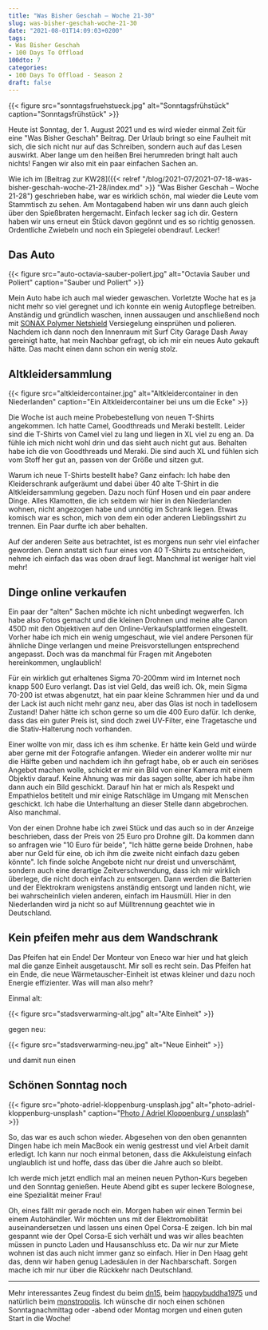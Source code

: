 ```yaml
---
title: "Was Bisher Geschah – Woche 21-30"
slug: was-bisher-geschah-woche-21-30
date: "2021-08-01T14:09:03+0200"
tags:
- Was Bisher Geschah
- 100 Days To Offload
100dto: 7
categories:
- 100 Days To Offload - Season 2
draft: false
---
```


{{< figure src="sonntagsfruehstueck.jpg" alt="Sonntagsfrühstück" caption="Sonntagsfrühstück" >}}

Heute ist Sonntag, der 1. August 2021 und es wird wieder einmal Zeit für eine "Was Bisher Geschah" Beitrag. Der Urlaub bringt so eine Faulheit mit sich, die sich nicht nur auf das Schreiben, sondern auch auf das Lesen auswirkt. Aber lange um den heißen Brei herumreden bringt halt auch nichts! Fangen wir also mit ein paar einfachen Sachen an.

Wie ich im [Beitrag zur KW28]({{< relref "/blog/2021-07/2021-07-18-was-bisher-geschah-woche-21-28/index.md" >}} "Was Bisher Geschah – Woche 21-28") geschrieben habe, war es wirklich schön, mal wieder die Leute vom Stammtisch zu sehen. Am Montagabend haben wir uns dann auch gleich über den Spießbraten hergemacht. Einfach lecker sag ich dir. Gestern haben wir uns erneut ein Stück davon gegönnt und es so richtig genossen. Ordentliche Zwiebeln und noch ein Spiegelei obendrauf. Lecker!

## Das Auto

{{< figure src="auto-octavia-sauber-poliert.jpg" alt="Octavia Sauber und Poliert" caption="Sauber und Poliert" >}}

Mein Auto habe ich auch mal wieder gewaschen. Vorletzte Woche hat es ja nicht mehr so viel geregnet und ich konnte ein wenig Autopflege betreiben. Anständig und gründlich waschen, innen aussaugen und anschließend noch mit [SONAX Polymer Netshield](https://www.sonax.de/pflegeprodukte/profiline/profiline-polymernetshield/profiline-polymernetshield-340-ml) Versiegelung einsprühen und polieren. Nachdem ich dann noch den Innenraum mit Surf City Garage Dash Away gereinigt hatte, hat mein Nachbar gefragt, ob ich mir ein neues Auto gekauft hätte. Das macht einen dann schon ein wenig stolz.

## Altkleidersammlung

{{< figure src="altkleidercontainer.jpg" alt="Altkleidercontainer in den Niederlanden" caption="Ein Altkleidercontainer bei uns um die Ecke" >}}

Die Woche ist auch meine Probebestellung von neuen T-Shirts angekommen. Ich hatte Camel, Goodthreads und Meraki bestellt. Leider sind die T-Shirts von Camel viel zu lang und liegen in XL viel zu eng an. Da fühle ich mich nicht wohl drin und das sieht auch nicht gut aus. Behalten habe ich die von Goodthreads und Meraki. Die sind auch XL und fühlen sich vom Stoff her gut an, passen von der Größe und sitzen gut.

Warum ich neue T-Shirts bestellt habe? Ganz einfach: Ich habe den Kleiderschrank aufgeräumt und dabei über 40 alte T-Shirt in die Altkleidersammlung gegeben. Dazu noch fünf Hosen und ein paar andere Dinge. Alles Klamotten, die ich seitdem wir hier in den Niederlanden wohnen, nicht angezogen habe und unnötig im Schrank liegen. Etwas komisch war es schon, mich von dem ein oder anderen Lieblingsshirt zu trennen. Ein Paar durfte ich aber behalten.

Auf der anderen Seite aus betrachtet, ist es morgens nun sehr viel einfacher geworden. Denn anstatt sich fuur eines von 40 T-Shirts zu entscheiden, nehme ich einfach das was oben drauf liegt. Manchmal ist weniger halt viel mehr!

## Dinge online verkaufen

Ein paar der "alten" Sachen möchte ich nicht unbedingt wegwerfen. Ich habe also Fotos gemacht und die kleinen Drohnen und meine alte Canon 450D mit den Objektiven auf den Online-Verkaufsplattformen eingestellt. Vorher habe ich mich ein wenig umgeschaut, wie viel andere Personen für ähnliche Dinge verlangen und meine Preisvorstellungen entsprechend angepasst. Doch was da manchmal für Fragen mit Angeboten hereinkommen, unglaublich!

Für ein wirklich gut erhaltenes Sigma 70-200mm wird im Internet noch knapp 500 Euro verlangt. Das ist viel Geld, das weiß ich. Ok, mein Sigma 70-200 ist etwas abgenutzt, hat ein paar kleine Schrammen hier und da und der Lack ist auch nicht mehr ganz neu, aber das Glas ist noch in tadellosem Zustand! Daher hätte ich schon gerne so um die 400 Euro dafür. Ich denke, dass das ein guter Preis ist, sind doch zwei UV-Filter, eine Tragetasche und die Stativ-Halterung noch vorhanden.

Einer wollte von mir, dass ich es ihm schenke. Er hätte kein Geld und würde aber gerne mit der Fotografie anfangen. Wieder ein anderer wollte mir nur die Hälfte geben und nachdem ich ihn gefragt habe, ob er auch ein seriöses Angebot machen wolle, schickt er mir ein Bild von einer Kamera mit einem Objektiv darauf. Keine Ahnung was mir das sagen sollte, aber ich habe ihm dann auch ein Bild geschickt. Darauf hin hat er mich als Respekt und Empathielos betitelt und mir einige Ratschläge im Umgang mit Menschen geschickt. Ich habe die Unterhaltung an dieser Stelle dann abgebrochen. Also manchmal.

Von der einen Drohne habe ich zwei Stück und das auch so in der Anzeige beschrieben, dass der Preis von 25 Euro pro Drohne gilt. Da kommen dann so anfragen wie "10 Euro für beide", "Ich hätte gerne beide Drohnen, habe aber nur Geld für eine, ob ich ihm die zweite nicht einfach dazu geben könnte". Ich finde solche Angebote nicht nur dreist und unverschämt, sondern auch eine derartige Zeitverschwendung, dass ich mir wirklich überlege, die nicht doch einfach zu entsorgen. Dann werden die Batterien und der Elektrokram wenigstens anständig entsorgt und landen nicht, wie bei wahrscheinlich vielen anderen, einfach im Hausmüll. Hier in den Niederlanden wird ja nicht so auf Mülltrennung geachtet wie in Deutschland.

## Kein pfeifen mehr aus dem Wandschrank

Das Pfeifen hat ein Ende! Der Monteur von Eneco war hier und hat gleich mal die ganze Einheit ausgetauscht. Mir soll es recht sein. Das Pfeifen hat ein Ende, die neue Wärmetauscher-Einheit ist etwas kleiner und dazu noch Energie effizienter. Was will man also mehr?

Einmal alt:

{{< figure src="stadsverwarming-alt.jpg" alt="Alte Einheit" >}}

gegen neu:

{{< figure src="stadsverwarming-neu.jpg" alt="Neue Einheit" >}}

und damit nun einen

## Schönen Sonntag noch

{{< figure src="photo-adriel-kloppenburg-unsplash.jpg" alt="photo-adriel-kloppenburg-unsplash" caption="[Photo / Adriel Kloppenburg / unsplash](https://unsplash.com/photos/EKIyHUrUHWU)" >}}

So, das war es auch schon wieder. Abgesehen von den oben genannten Dingen habe ich mein MacBook ein wenig gestresst und viel Arbeit damit erledigt. Ich kann nur noch einmal betonen, dass die Akkuleistung einfach unglaublich ist und hoffe, dass das über die Jahre auch so bleibt.

Ich werde mich jetzt endlich mal an meinen neuen Python-Kurs begeben und den Sonntag genießen. Heute Abend gibt es super leckere Bolognese, eine Spezialität meiner Frau!

Oh, eines fällt mir gerade noch ein. Morgen haben wir einen Termin bei einem Autohändler. Wir möchten uns mit der Elektromobilität auseinandersetzen und lassen uns einen Opel Corsa-E zeigen. Ich bin mal gespannt wie der Opel Corsa-E sich verhält und was wir alles beachten müssen in puncto Laden und Hausanschluss etc. Da wir nur zur Miete wohnen ist das auch nicht immer ganz so einfach. Hier in Den Haag geht das, denn wir haben genug Ladesäulen in der Nachbarschaft. Sorgen mache ich mir nur über die Rückkehr nach Deutschland.

---

Mehr interessantes Zeug findest du beim [dn15](https://dn15.de/), beim [happybuddha1975](https://happybuddha1975.de/) und natürlich beim [monstropolis](https://monstropolis.wordpress.com/). Ich wünsche dir noch einen schönen Sonntagnachmittag oder -abend oder Montag morgen und einen guten Start in die Woche!

<!--more-->
